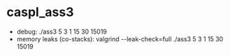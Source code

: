 # caspl_ass3

- debug: ./ass3 5 3 1 15 30 15019
- memory leaks (co-stacks): valgrind --leak-check=full ./ass3 5 3 1 15 30 15019